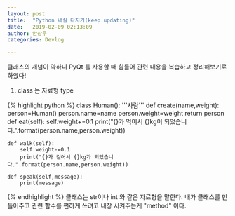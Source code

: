 ```yaml
---
layout: post
title:  "Python 내실 다지기(keep updating)"
date:   2019-02-09 02:13:09
author: 안상우
categories: Devlog

---
```


클래스의 개념이 약하니 PyQt 를 사용할 때 힘들어 관련 내용을 복습하고 정리해보기로 하였다!

1. class 는 자료형 type


{% highlight python %}
class Human():
    '''사람'''
    def create(name,weight):
        person=Human()
        person.name=name
        person.weight=weight
        return person
    def eat(self):
        self.weight+=0.1
        print("{}가 먹어서 {}kg이 되었습니다.".format(person.name,person.weight))

    def walk(self):
        self.weight-=0.1
        print("{}가 걸어서 {}kg가 되었습니다.".format(person.name,person.weight))
    
    def speak(self,message):
        print(message)
{% endhighlight %}
클래스는 str이나 int 와 같은 자료형을 말한다. 내가 클래스를 만들어주고 관련 함수를 편하게 쓰려고 내장 시켜주는게 "method" 이다. 
